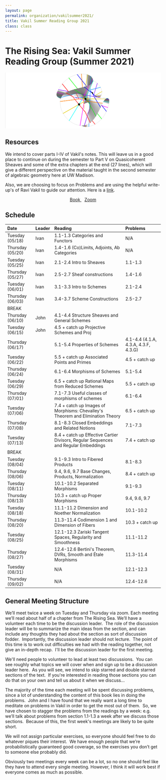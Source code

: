 ```yaml
---
layout: page
permalink: organization/vakilsummer2021/
title: Vakil Summer Reading Group 2021
class: class
---
```


# The Rising Sea: Vakil Summer Reading Group (Summer 2021)
![RRS](/images/projects/clebsch.jpg "An illustration of a clebsch surface.")

## Resources
We intend to cover parts I-IV of Vakil's notes. This will leave us in a good place to continue on during the semester to Part V on Quasicoherent Sheaves and some of the extra chapters at the end (27 lines), which will give a different perspective on the material taught in the second semester of algebraic geometry here at UW Madison.

Also, we are choosing to focus on Problems and are using the helpful write-up's of Ravi Vakil to guide our attention. Here is a [link](https://math216.wordpress.com/category/agittoc-2020/). 
<div class="button-container" style="text-align: center">
    <a href="http://math.stanford.edu/~vakil/216blog/FOAGdec3014public.pdf05" class="button" style="margin:5px">
    <i class="fas fa-book"></i>
    Book
    </a>
    <a href="https://uwmadison.zoom.us/j/96404725398?pwd=RzRoU3lVMkt1MWRScHJDYm84V3pZZz09" class="button" style="margin:5px">
    <i class="fas fa-video"></i>
    Zoom
    </a>
</div>


## Schedule 


| Date                    | Leader      | Reading | Problems  |
| :---------              | :---------  | :-----  | :---      |
| Tuesday (05/18) | Ivan | 1.1-1.3 Categories and Functors | N/A |
| Thursday (05/20) | Ivan | 1.4-1.6 (Co)Limits, Adjoints, Ab Categories | N/A | 
| Tuesday (05/25) | Ivan | 2.1-2.4 Intro to Sheaves | 1.1-1.3 |
| Thursday (05/27) | Ivan | 2.5-2.7 Sheaf constructions | 1.4-1.6 | 
| Tuesday (06/01) | Ivan | 3.1-3.3 Intro to Schemes | 2.1-2.4 |
| Thursday (06/03) | Ivan | 3.4-3.7 Scheme Constructions | 2.5-2.7 | 
| BREAK | | | |
| Thursday (06/10) | John | 4.1-4.4 Structure Sheaves and General Schemes |  |
| Tuesday (06/15) | John | 4.5 + catch up Projective Schemes and Proj |  | 
| Thursday (06/17) | | 5.1-5.4 Properties of Schemes | 4.1-4.4 (4.1.A, 4.3.A, 4.3.F, 4.3.G) |
| Tuesday (06/22) | | 5.5 + catch up Associated Points and Primes | 4.5 + catch up | 
| Thursday (06/24) | | 6.1-6.4 Morphisms of Schemes | 5.1-5.4 |
| Tuesday (06/29) | | 6.5 + catch up Rational Maps from Reduced Schemes | 5.5 + catch up | 
| Thursday (07/01) | | 7.1-7.3 Useful classes of morphisms of schemes | 6.1-6.4 |
| Tuesday (07/06) | | 7.4 + catch up Images of Morphisms: Chevalley's Theorem and Elimination Theory | 6.5 + catch up | 
| Thursday (07/08) | | 8.1-8.3 Closed Embeddings and Related Notions | 7.1-7.3 |
| Tuesday (07/13) | | 8.4 + catch up Effective Cartier Divisors, Regular Sequences and Regular Embeddings | 7.4 + catch up | 
| BREAK | | | |
| Tuesday (08/04) | | 9.1-9.3 Intro to Fibered Products | 8.1-8.3 |
| Thursday (08/06) | | 9.4, 9.6, 9.7 Base Changes, Products, Normalization | 8.4 + catch up | 
| Tuesday (08/11) | | 10.1-10.2 Separated Morphisms | 9.1-9.3 |
| Thursday (08/13) | | 10.3 + catch up Proper Morphisms | 9.4, 9.6, 9.7  | 
| Tuesday (08/18) | | 11.1-11.2 Dimension and Noether Normalization | 10.1-10.2 |
| Thursday (08/20) | | 11.3-11.4 Codimension 1 and Dimension of Fibers | 10.3 + catch up | 
| Tuesday (08/25) | | 12.1-12.3 Zariski Tangent Spaces, Regularity and Smoothness | 11.1-11.2 |
| Thursday (08/27) | | 12.4-12.6 Bertini's Theorem, DVRs, Smooth and Étale Morphisms | 11.3-11.4 | 
| Tuesday (08/31) | | N/A | 12.1-12.3 |
| Thursday (09/02) | | N/A | 12.4-12.6 | 
 
## General Meeting Structure

We’ll meet twice a week on Tuesday and Thursday via zoom. Each meeting we’ll read about half of a chapter from The Rising Sea. We’ll have a volunteer each time to be the discussion leader.  The role of the discussion leader will be to summarize the main ideas from the section, and can include any thoughts they had about the section as sort of discussion fodder.  Importantly, the discussion leader should not lecture.  The point of this time is to work out difficulties we had with the reading together, not give an in-depth recap.  I'll be the discussion leader for the first meeting.

We'll need people to volunteer to lead at least two discussions.  You can see roughly what topics we will cover when and sign up to be a discussion leader here.  As you will see, we intend to skip starred and double starred sections of the text.  If you're interested in reading those sections you can do that on your own and tell us about it when we discuss...

The majority of the time each meeting will be spent discussing problems, since a lot of understanding the content of this book lies in doing the problems.  John and I have found that we really want a long time to meditate on problems in Vakil in order to get the most out of them.  So, we have chosen to stagger the problems from the readings by a week: e.g. we’ll talk about problems from section 1.1-1.3 a week after we discuss those sections.  Because of this, the first week's meetings are likely to be quite short.

We will not assign particular exercises, so everyone should feel free to do whatever piques their interest.  We have enough people that we’re probabilistically guaranteed good coverage, so the exercises you don’t get to someone else probably did.

Obviously two meetings every week can be a lot, so no one should feel like they have to attend every single meeting. However, I think it will work best if everyone comes as much as possible.
 